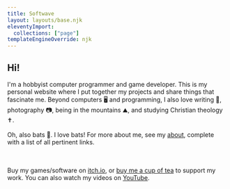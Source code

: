 ```yaml
---
title: Softwave
layout: layouts/base.njk
eleventyImport:
  collections: ["page"]
templateEngineOverride: njk
---
```

<div class="wrapper">
</div>

<h2>Hi!</h2>

I'm a hobbyist computer programmer and game developer. This is my personal website where I put together my projects and share things that fascinate me. Beyond computers 🖥️ and programming, I also love writing 📘, photography 📷, being in the mountains ⛰️, and studying Christian theology ✝️. <br><br> Oh, also bats 🦇. I love bats! For more about me, see my <a href="/About/">about</a>, complete with a list of all pertinent links.

<br><br>Buy my games/software on <a href="https://softwave.itch.io/">itch.io</a>, or <a href="https://www.buymeacoffee.com/jleyba92k">buy me a cup of tea</a> to support my work. You can also watch my videos on <a href="https://www.youtube.com/@softwave1662">YouTube</a>.


